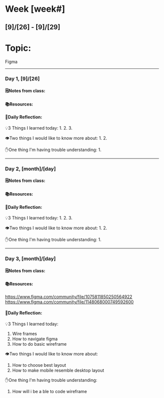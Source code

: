 # Week [week#]
## [9]/[26] - [9]/[29]

# Topic:
Figma
___

### Day 1, [9]/[26]

#### 🗒️Notes from class:


#### 📚Resources:


#### 💭Daily Reflection:

💡3 Things I learned today:
1. 
2. 
3. 

👁️Two things I would like to know more about:
1. 
2. 

✋One thing I'm having trouble understanding:
1. 


___

### Day 2, [month]/[day] 

#### 🗒️Notes from class:

#### 📚Resources:


#### 💭Daily Reflection:

💡3 Things I learned today:
1. 
2. 
3. 

👁️Two things I would like to know more about:
1. 
2. 

✋One thing I'm having trouble understanding:
1. 

___

### Day 3, [month]/[day]
#### 🗒️Notes from class:

#### 📚Resources:
https://www.figma.com/community/file/1075811850250564922
https://www.figma.com/community/file/1148068000749592600
#### 💭Daily Reflection:

💡3 Things I learned today:
1. Wire frames
2. How to navigate figma
3. How to do basic wireframe

👁️Two things I would like to know more about:
1. How to choose best layout
2. How to make mobile resemble desktop layout

✋One thing I'm having trouble understanding:
1. How will i be a ble to code wireframe
 

